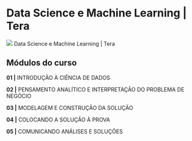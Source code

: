 # Data Science e Machine Learning | Tera

<img src="https://user-images.githubusercontent.com/72058182/183996739-5cb63a9c-bef2-4054-9302-b161518bc79d.PNG">
Data Science e Machine Learning | Tera

## Módulos do curso

**01 |**  INTRODUÇÃO À CIÊNCIA DE DADOS <br>

**02 |**  PENSAMENTO ANALÍTICO E INTERPRETAÇÃO DO PROBLEMA DE NEGÓCIO

**03 |**  MODELAGEM E CONSTRUÇÃO DA SOLUÇÃO

**04 |**  COLOCANDO A SOLUÇÃO À PROVA

**05 |**  COMUNICANDO ANÁLISES E SOLUÇÕES

